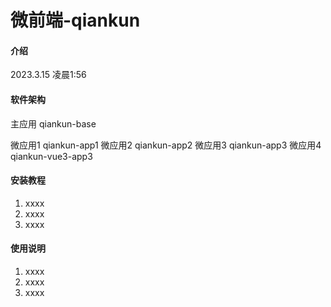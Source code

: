 # 微前端-qiankun

#### 介绍
2023.3.15 凌晨1:56

#### 软件架构
主应用 qiankun-base

微应用1 qiankun-app1
微应用2 qiankun-app2
微应用3 qiankun-app3
微应用4 qiankun-vue3-app3

#### 安装教程

1.  xxxx
2.  xxxx
3.  xxxx

#### 使用说明

1.  xxxx
2.  xxxx
3.  xxxx

